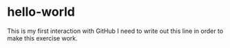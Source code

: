 # hello-world
This is my first interaction with GitHub
I need to write out this line in order to make this exercise work.
